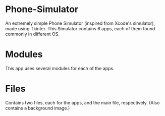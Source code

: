 # Phone-Simulator
An extremely simple Phone Simulator (inspired from Xcode's simulator), made using Tkinter. This Simulator contains 6 apps, each of them found commonly in different OS. 

# Modules

This app uses several modules for each of the apps. 

# Files

Contains two files, each for the apps, and the main file, respectively. (Also contains a background image.)

# 

